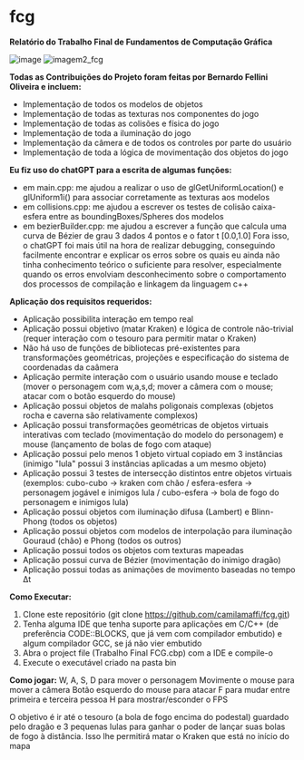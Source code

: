 # fcg
**Relatório do Trabalho Final de Fundamentos de Computação Gráfica**

![image](https://github.com/user-attachments/assets/bd3a2139-f9f8-4be6-861b-52338a842267)
![imagem2_fcg](https://github.com/user-attachments/assets/2d711e0f-c9bb-4334-983c-85d1a38a7cbb)

**Todas as Contribuições do Projeto foram feitas por Bernardo Fellini Oliveira e incluem:**
- Implementação de todos os modelos de objetos
- Implementação de todas as texturas nos componentes do jogo
- Implementação de todas as colisões e física do jogo
- Implementação de toda a iluminação do jogo
- Implementação da câmera e de todos os controles por parte do usuário
- Implementação de toda a lógica de movimentação dos objetos do jogo

**Eu fiz uso do chatGPT para a escrita de algumas funções:**
- em main.cpp: me ajudou a realizar o uso de glGetUniformLocation() e glUniform1i() para associar corretamente as texturas aos modelos
- em collisions.cpp: me ajudou a escrever os testes de colisão caixa-esfera entre as boundingBoxes/Spheres dos modelos
- em bezierBuilder.cpp: me ajudou a escrever a função que calcula uma curva de Bézier de grau 3 dados 4 pontos e o fator t [0.0,1.0]
Fora isso, o chatGPT foi mais útil na hora de realizar debugging, conseguindo facilmente encontrar e explicar os erros sobre os quais eu ainda não tinha conhecimento teórico o suficiente para resolver, 
especialmente quando os erros envolviam desconhecimento sobre o comportamento dos processos de compilação e linkagem da linguagem c++

**Aplicação dos requisitos requeridos:**
- Aplicação possibilita interação em tempo real
- Aplicação possui objetivo (matar Kraken) e lógica de controle não-trivial (requer interação com o tesouro para permitir matar o Kraken)
- Não há uso de funções de bibliotecas pré-existentes para transformações geométricas, projeções e especificação do sistema de coordenadas da caâmera
- Aplicação permite interação com o usuário usando mouse e teclado (mover o personagem com w,a,s,d; mover a câmera com o mouse; atacar com o botão esquerdo do mouse)
- Aplicação possui objetos de malahs poligonais complexas (objetos rocha e caverna são relativamente complexos)
- Aplicação possui transformações geométricas de objetos virtuais interativas com teclado (movimentação do modelo do personagem) e mouse (lançamento de bolas de fogo com ataque)
- Aplicação possui pelo menos 1 objeto virtual copiado em 3 instâncias (inimigo "lula" possui 3 instâncias aplicadas a um mesmo objeto)
- Aplicação possui 3 testes de intersecção distintos entre objetos virtuais (exemplos: cubo-cubo -> kraken com chão / esfera-esfera -> personagem jogável e inimigos lula / cubo-esfera -> bola de fogo do personagem e inimigos lula)
- Aplicação possui objetos com iluminação difusa (Lambert) e Blinn-Phong (todos os objetos)
- Aplicação possui objetos com modelos de interpolação para iluminação Gouraud (chão) e Phong (todos os outros)
- Aplicação possui todos os objetos com texturas mapeadas
- Aplicação possui curva de Bézier (movimentação do inimigo dragão)
- Aplicação possui todas as animações de movimento baseadas no tempo Δt 

**Como Executar:**
1) Clone este repositório (git clone https://github.com/camilamaffi/fcg.git)
2) Tenha alguma IDE que tenha suporte para aplicações em C/C++ (de preferência CODE::BLOCKS, que já vem com compilador embutido) e algum compilador GCC, se já não vier embutido
3) Abra o project file (Trabalho Final FCG.cbp) com a IDE e compile-o
4) Execute o executável criado na pasta bin

**Como jogar:**
W, A, S, D para mover o personagem
Movimente o mouse para mover a câmera
Botão esquerdo do mouse para atacar
F para mudar entre primeira e terceira pessoa
H para mostrar/esconder o FPS

O objetivo é ir até o tesouro (a bola de fogo encima do podestal) guardado pelo dragão e 3 pequenas lulas para ganhar o poder de lançar suas bolas de fogo à distância.
Isso lhe permitirá matar o Kraken que está no início do mapa
